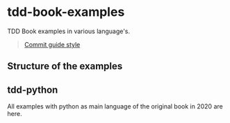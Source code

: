 # tdd-book-examples
TDD Book examples in various language's.

> [Commit guide style](https://gitmoji.dev/)

## Structure of the examples

## tdd-python

All examples with python as main language of the original book in 2020 are here.